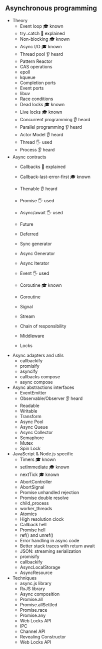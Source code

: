 ## Asynchronous programming

- Theory
  - Event loop 🎓 known
  - try..catch 🙋 explained
  - Non-blocking 🎓 known
  - Async I/O 🎓 known
  - Thread pool 👂 heard
  - Pattern Reactor
  - CAS operations
  - epoll
  - kqueue
  - Completion ports
  - Event ports
  - libuv
  - Race conditions
  - Dead locks 🎓 known
  - Live locks 🎓 known
  - Concurrent programming 👂 heard
  - Parallel programming 👂 heard
  - Actor Model 👂 heard
  - Thread 🖐 used
  - Process 👂 heard
- Async contracts
  - Callbacks 🙋 explained
  - Callback-last-error-first 🎓 known
  - Thenable 👂 heard
  - Promise 🖐 used
  - Async/await 🖐 used

  - Future
  - Deferred
  - Sync generator
  - Async Generator
  - Async Iterator
  - Event 🖐 used
  - Coroutine 🎓 known
  - Goroutine
  - Signal
  - Stream
  - Chain of responsibility
  - Middleware
  - Locks
- Async adapters and utils
  - callbackify
  - promisify
  - asyncify
  - callbacks compose
  - async compose
- Async abstractions interfaces
  - EventEmitter
  - Observable/Observer 👂 heard
  - Readable
  - Writable
  - Transform
  - Async Pool
  - Async Queue
  - Async Collector
  - Semaphore
  - Mutex
  - Spin Lock
- JavaScript & Node.js specific
  - Timers 🎓 known
  - setImmediate 🎓 known
  - nextTick 🎓 known
  - AbortController
  - AbortSignal
  - Promise unhandled rejection
  - Promise double resolve
  - child_process
  - worker_threads
  - Atomics
  - High resolution clock
  - Callback hell
  - Promise hell
  - ref() and unref()
  - Error handling in async code
  - Better stack traces with return await
  - JSON: streaming serialization
  - promisify
  - callbackify
  - AsyncLocalStorage
  - AsyncResource
- Techniques
  - async.js library
  - RxJS library
  - Async composition
  - Promise.all
  - Promise.allSettled
  - Promise.race
  - Promise.any
  - Web Locks API
  - IPC
  - Channel API
  - Revealing Constructor
  - Web Locks API
